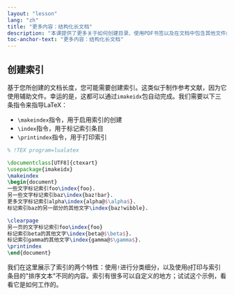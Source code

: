 ```yaml
---
layout: "lesson"
lang: "zh"
title: "更多内容：结构化长文档"
description: "本课提供了更多关于如何创建目录、使用PDF书签以及在文档中包含其他文件的信息。"
toc-anchor-text: "更多内容：结构化长文档"
---
```


## 创建索引

基于您所创建的文档长度，您可能需要创建索引。这类似于制作参考文献，因为它使用辅助文件。幸运的是，这都可以通过`imakeidx`包自动完成。我们需要以下三条指令来指导LaTeX：

- `\makeindex`指令，用于启用索引的创建
- `\index`指令，用于标记索引条目
- `\printindex`指令，用于打印索引


```latex
% !TEX program=lualatex

\documentclass[UTF8]{ctexart}
\usepackage{imakeidx}
\makeindex
\begin{document}
一些文字标记索引foo\index{foo}.
另一些文字标记索引baz\index{baz!bar}.
更多文字标记索引alpha\index{alpha@$\alpha$}.
标记索引baz的另一部分的其他文字\index{baz!wibble}.

\clearpage
另一页的文字标记索引foo\index{foo}
标记索引beta的其他文字\index{beta@$\beta$}.
标记索引gamma的其他文字\index{gamma@$\gamma$}.
\printindex
\end{document}
```

我们在这里展示了索引的两个特性：使用`!`进行分类细分，以及使用`@`打印与索引条目的"排序文本"不同的内容。索引有很多可以自定义的地方；试试这个示例，看看它是如何工作的。
